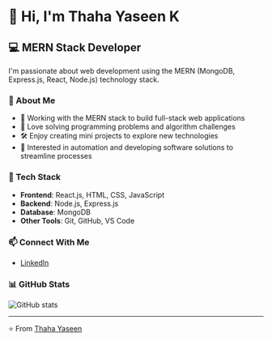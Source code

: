 # 👋 Hi, I'm Thaha Yaseen K

## 💻 MERN Stack Developer

I'm passionate about web development using the MERN (MongoDB, Express.js, React, Node.js) technology stack.

### 🚀 About Me

- 💼 Working with the MERN stack to build full-stack web applications
- 🧩 Love solving programming problems and algorithm challenges
- 🛠️ Enjoy creating mini projects to explore new technologies
- 🤖 Interested in automation and developing software solutions to streamline processes

### 🔧 Tech Stack

- **Frontend**: React.js, HTML, CSS, JavaScript
- **Backend**: Node.js, Express.js
- **Database**: MongoDB
- **Other Tools**: Git, GitHub, VS Code

### 📫 Connect With Me
- [LinkedIn](https://www.linkedin.com/in/thaha-yaseen-159932307/)

<!-- Add your social links here -->
<!-- For example:
- [Twitter](your-twitter-url)
- [Portfolio](your-portfolio-url)
-->

### 📊 GitHub Stats

![GitHub stats](https://github-readme-stats.vercel.app/api?username=thahayaseen&show_icons=true&theme=radical)

---

⭐️ From [Thaha Yaseen](https://github.com/thahayaseen)
